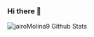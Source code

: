 ### Hi there 👋

<!--
**jairoMolina9/jairoMolina9** is a ✨ _special_ ✨ repository because its `README.md` (this file) appears on your GitHub profile.

Here are some ideas to get you started:

- 🔭 I’m currently working on ...
- 🌱 I’m currently learning ...
- 👯 I’m looking to collaborate on ...
- 🤔 I’m looking for help with ...
- 💬 Ask me about ...
- 📫 How to reach me: ...
- 😄 Pronouns: ...
- ⚡ Fun fact: ...
-->

<img align = "left" alt = "jairoMolina9 Github Stats" src = "https://github-readme-stats.jairomolina9.vercel.app
/api?username=jairoMolina9&show_icons=true&hide_border=true" />
